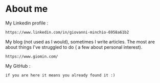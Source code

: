 <h1> About me </h1>
My Linkedin profile :<br>

    https://www.linkedin.com/in/giovanni-minchio-6958a61b2

My blog (not used as I would), sometimes I write articles. The most are about things I've struggled to do ( a few about personal interest). <br>

    https://www.giomin.com/

My GitHub : <br>

    if you are here it means you already found it :)
